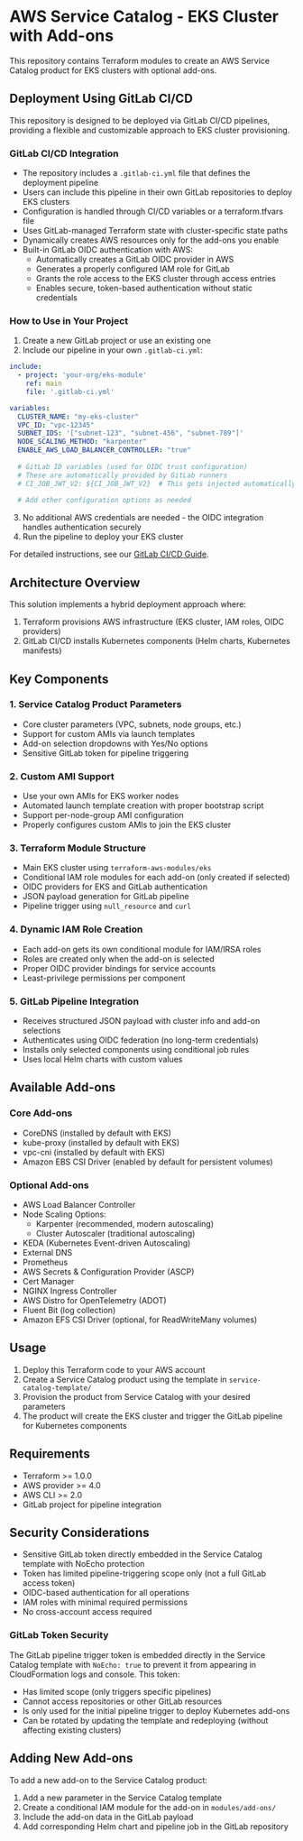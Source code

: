 # AWS Service Catalog - EKS Cluster with Add-ons

This repository contains Terraform modules to create an AWS Service Catalog product for EKS clusters with optional add-ons.

## Deployment Using GitLab CI/CD

This repository is designed to be deployed via GitLab CI/CD pipelines, providing a flexible and customizable approach to EKS cluster provisioning.

### GitLab CI/CD Integration

- The repository includes a `.gitlab-ci.yml` file that defines the deployment pipeline
- Users can include this pipeline in their own GitLab repositories to deploy EKS clusters
- Configuration is handled through CI/CD variables or a terraform.tfvars file
- Uses GitLab-managed Terraform state with cluster-specific state paths
- Dynamically creates AWS resources only for the add-ons you enable
- Built-in GitLab OIDC authentication with AWS:
  - Automatically creates a GitLab OIDC provider in AWS
  - Generates a properly configured IAM role for GitLab
  - Grants the role access to the EKS cluster through access entries
  - Enables secure, token-based authentication without static credentials

### How to Use in Your Project

1. Create a new GitLab project or use an existing one
2. Include our pipeline in your own `.gitlab-ci.yml`:

```yaml
include:
  - project: 'your-org/eks-module'
    ref: main
    file: '.gitlab-ci.yml'

variables:
  CLUSTER_NAME: "my-eks-cluster"
  VPC_ID: "vpc-12345"
  SUBNET_IDS: '["subnet-123", "subnet-456", "subnet-789"]'
  NODE_SCALING_METHOD: "karpenter"
  ENABLE_AWS_LOAD_BALANCER_CONTROLLER: "true"
  
  # GitLab ID variables (used for OIDC trust configuration)
  # These are automatically provided by GitLab runners
  # CI_JOB_JWT_V2: ${CI_JOB_JWT_V2}  # This gets injected automatically
  
  # Add other configuration options as needed
```

3. No additional AWS credentials are needed - the OIDC integration handles authentication securely
4. Run the pipeline to deploy your EKS cluster

For detailed instructions, see our [GitLab CI/CD Guide](./docs/gitlab-ci-guide.md).

## Architecture Overview

This solution implements a hybrid deployment approach where:
1. Terraform provisions AWS infrastructure (EKS cluster, IAM roles, OIDC providers)
2. GitLab CI/CD installs Kubernetes components (Helm charts, Kubernetes manifests)

## Key Components

### 1. Service Catalog Product Parameters
- Core cluster parameters (VPC, subnets, node groups, etc.)
- Support for custom AMIs via launch templates
- Add-on selection dropdowns with Yes/No options
- Sensitive GitLab token for pipeline triggering

### 2. Custom AMI Support
- Use your own AMIs for EKS worker nodes
- Automated launch template creation with proper bootstrap script
- Support per-node-group AMI configuration
- Properly configures custom AMIs to join the EKS cluster

### 3. Terraform Module Structure
- Main EKS cluster using `terraform-aws-modules/eks`
- Conditional IAM role modules for each add-on (only created if selected)
- OIDC providers for EKS and GitLab authentication
- JSON payload generation for GitLab pipeline
- Pipeline trigger using `null_resource` and `curl`

### 4. Dynamic IAM Role Creation
- Each add-on gets its own conditional module for IAM/IRSA roles
- Roles are created only when the add-on is selected
- Proper OIDC provider bindings for service accounts
- Least-privilege permissions per component

### 5. GitLab Pipeline Integration
- Receives structured JSON payload with cluster info and add-on selections
- Authenticates using OIDC federation (no long-term credentials)
- Installs only selected components using conditional job rules
- Uses local Helm charts with custom values

## Available Add-ons

### Core Add-ons
- CoreDNS (installed by default with EKS)
- kube-proxy (installed by default with EKS)
- vpc-cni (installed by default with EKS)
- Amazon EBS CSI Driver (enabled by default for persistent volumes)

### Optional Add-ons
- AWS Load Balancer Controller
- Node Scaling Options:
  - Karpenter (recommended, modern autoscaling)
  - Cluster Autoscaler (traditional autoscaling)
- KEDA (Kubernetes Event-driven Autoscaling)
- External DNS 
- Prometheus
- AWS Secrets & Configuration Provider (ASCP)
- Cert Manager
- NGINX Ingress Controller
- AWS Distro for OpenTelemetry (ADOT)
- Fluent Bit (log collection)
- Amazon EFS CSI Driver (optional, for ReadWriteMany volumes)

## Usage

1. Deploy this Terraform code to your AWS account
2. Create a Service Catalog product using the template in `service-catalog-template/`
3. Provision the product from Service Catalog with your desired parameters
4. The product will create the EKS cluster and trigger the GitLab pipeline for Kubernetes components

## Requirements

- Terraform >= 1.0.0
- AWS provider >= 4.0
- AWS CLI >= 2.0
- GitLab project for pipeline integration

## Security Considerations

- Sensitive GitLab token directly embedded in the Service Catalog template with NoEcho protection
- Token has limited pipeline-triggering scope only (not a full GitLab access token)
- OIDC-based authentication for all operations
- IAM roles with minimal required permissions
- No cross-account access required

### GitLab Token Security

The GitLab pipeline trigger token is embedded directly in the Service Catalog template with `NoEcho: true` to prevent it from appearing in CloudFormation logs and console. This token:

- Has limited scope (only triggers specific pipelines)
- Cannot access repositories or other GitLab resources
- Is only used for the initial pipeline trigger to deploy Kubernetes add-ons
- Can be rotated by updating the template and redeploying (without affecting existing clusters)

## Adding New Add-ons

To add a new add-on to the Service Catalog product:

1. Add a new parameter in the Service Catalog template
2. Create a conditional IAM module for the add-on in `modules/add-ons/`
3. Include the add-on data in the GitLab payload
4. Add corresponding Helm chart and pipeline job in the GitLab repository